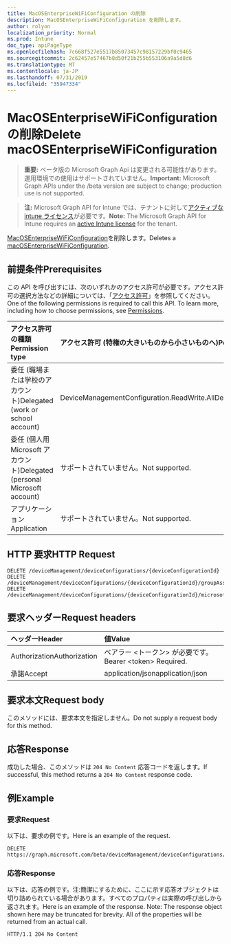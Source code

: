 ```yaml
---
title: MacOSEnterpriseWiFiConfiguration の削除
description: MacOSEnterpriseWiFiConfiguration を削除します。
author: rolyon
localization_priority: Normal
ms.prod: Intune
doc_type: apiPageType
ms.openlocfilehash: 7c668f527e5517b85073457c98157229bf0c9465
ms.sourcegitcommit: 2c62457e57467b8d50f21b255b553106a9a5d8d6
ms.translationtype: MT
ms.contentlocale: ja-JP
ms.lasthandoff: 07/31/2019
ms.locfileid: "35947334"
---
```

# <a name="delete-macosenterprisewificonfiguration"></a><span data-ttu-id="eb30e-103">MacOSEnterpriseWiFiConfiguration の削除</span><span class="sxs-lookup"><span data-stu-id="eb30e-103">Delete macOSEnterpriseWiFiConfiguration</span></span>

> <span data-ttu-id="eb30e-104">**重要:** ベータ版の Microsoft Graph Api は変更される可能性があります。運用環境での使用はサポートされていません。</span><span class="sxs-lookup"><span data-stu-id="eb30e-104">**Important:** Microsoft Graph APIs under the /beta version are subject to change; production use is not supported.</span></span>

> <span data-ttu-id="eb30e-105">**注:** Microsoft Graph API for Intune では、テナントに対して[アクティブな intune ライセンス](https://go.microsoft.com/fwlink/?linkid=839381)が必要です。</span><span class="sxs-lookup"><span data-stu-id="eb30e-105">**Note:** The Microsoft Graph API for Intune requires an [active Intune license](https://go.microsoft.com/fwlink/?linkid=839381) for the tenant.</span></span>

<span data-ttu-id="eb30e-106">[MacOSEnterpriseWiFiConfiguration](../resources/intune-deviceconfig-macosenterprisewificonfiguration.md)を削除します。</span><span class="sxs-lookup"><span data-stu-id="eb30e-106">Deletes a [macOSEnterpriseWiFiConfiguration](../resources/intune-deviceconfig-macosenterprisewificonfiguration.md).</span></span>

## <a name="prerequisites"></a><span data-ttu-id="eb30e-107">前提条件</span><span class="sxs-lookup"><span data-stu-id="eb30e-107">Prerequisites</span></span>
<span data-ttu-id="eb30e-p101">この API を呼び出すには、次のいずれかのアクセス許可が必要です。アクセス許可の選択方法などの詳細については、「[アクセス許可](/graph/permissions-reference)」を参照してください。</span><span class="sxs-lookup"><span data-stu-id="eb30e-p101">One of the following permissions is required to call this API. To learn more, including how to choose permissions, see [Permissions](/graph/permissions-reference).</span></span>

|<span data-ttu-id="eb30e-110">アクセス許可の種類</span><span class="sxs-lookup"><span data-stu-id="eb30e-110">Permission type</span></span>|<span data-ttu-id="eb30e-111">アクセス許可 (特権の大きいものから小さいものへ)</span><span class="sxs-lookup"><span data-stu-id="eb30e-111">Permissions (from most to least privileged)</span></span>|
|:---|:---|
|<span data-ttu-id="eb30e-112">委任 (職場または学校のアカウント)</span><span class="sxs-lookup"><span data-stu-id="eb30e-112">Delegated (work or school account)</span></span>|<span data-ttu-id="eb30e-113">DeviceManagementConfiguration.ReadWrite.All</span><span class="sxs-lookup"><span data-stu-id="eb30e-113">DeviceManagementConfiguration.ReadWrite.All</span></span>|
|<span data-ttu-id="eb30e-114">委任 (個人用 Microsoft アカウント)</span><span class="sxs-lookup"><span data-stu-id="eb30e-114">Delegated (personal Microsoft account)</span></span>|<span data-ttu-id="eb30e-115">サポートされていません。</span><span class="sxs-lookup"><span data-stu-id="eb30e-115">Not supported.</span></span>|
|<span data-ttu-id="eb30e-116">アプリケーション</span><span class="sxs-lookup"><span data-stu-id="eb30e-116">Application</span></span>|<span data-ttu-id="eb30e-117">サポートされていません。</span><span class="sxs-lookup"><span data-stu-id="eb30e-117">Not supported.</span></span>|

## <a name="http-request"></a><span data-ttu-id="eb30e-118">HTTP 要求</span><span class="sxs-lookup"><span data-stu-id="eb30e-118">HTTP Request</span></span>
<!-- {
  "blockType": "ignored"
}
-->
``` http
DELETE /deviceManagement/deviceConfigurations/{deviceConfigurationId}
DELETE /deviceManagement/deviceConfigurations/{deviceConfigurationId}/groupAssignments/{deviceConfigurationGroupAssignmentId}/deviceConfiguration
DELETE /deviceManagement/deviceConfigurations/{deviceConfigurationId}/microsoft.graph.windowsDomainJoinConfiguration/networkAccessConfigurations/{deviceConfigurationId}
```

## <a name="request-headers"></a><span data-ttu-id="eb30e-119">要求ヘッダー</span><span class="sxs-lookup"><span data-stu-id="eb30e-119">Request headers</span></span>
|<span data-ttu-id="eb30e-120">ヘッダー</span><span class="sxs-lookup"><span data-stu-id="eb30e-120">Header</span></span>|<span data-ttu-id="eb30e-121">値</span><span class="sxs-lookup"><span data-stu-id="eb30e-121">Value</span></span>|
|:---|:---|
|<span data-ttu-id="eb30e-122">Authorization</span><span class="sxs-lookup"><span data-stu-id="eb30e-122">Authorization</span></span>|<span data-ttu-id="eb30e-123">ベアラー &lt;トークン&gt; が必要です。</span><span class="sxs-lookup"><span data-stu-id="eb30e-123">Bearer &lt;token&gt; Required.</span></span>|
|<span data-ttu-id="eb30e-124">承諾</span><span class="sxs-lookup"><span data-stu-id="eb30e-124">Accept</span></span>|<span data-ttu-id="eb30e-125">application/json</span><span class="sxs-lookup"><span data-stu-id="eb30e-125">application/json</span></span>|

## <a name="request-body"></a><span data-ttu-id="eb30e-126">要求本文</span><span class="sxs-lookup"><span data-stu-id="eb30e-126">Request body</span></span>
<span data-ttu-id="eb30e-127">このメソッドには、要求本文を指定しません。</span><span class="sxs-lookup"><span data-stu-id="eb30e-127">Do not supply a request body for this method.</span></span>

## <a name="response"></a><span data-ttu-id="eb30e-128">応答</span><span class="sxs-lookup"><span data-stu-id="eb30e-128">Response</span></span>
<span data-ttu-id="eb30e-129">成功した場合、このメソッドは `204 No Content` 応答コードを返します。</span><span class="sxs-lookup"><span data-stu-id="eb30e-129">If successful, this method returns a `204 No Content` response code.</span></span>

## <a name="example"></a><span data-ttu-id="eb30e-130">例</span><span class="sxs-lookup"><span data-stu-id="eb30e-130">Example</span></span>

### <a name="request"></a><span data-ttu-id="eb30e-131">要求</span><span class="sxs-lookup"><span data-stu-id="eb30e-131">Request</span></span>
<span data-ttu-id="eb30e-132">以下は、要求の例です。</span><span class="sxs-lookup"><span data-stu-id="eb30e-132">Here is an example of the request.</span></span>
``` http
DELETE https://graph.microsoft.com/beta/deviceManagement/deviceConfigurations/{deviceConfigurationId}
```

### <a name="response"></a><span data-ttu-id="eb30e-133">応答</span><span class="sxs-lookup"><span data-stu-id="eb30e-133">Response</span></span>
<span data-ttu-id="eb30e-p102">以下は、応答の例です。注:簡潔にするために、ここに示す応答オブジェクトは切り詰められている場合があります。すべてのプロパティは実際の呼び出しから返されます。</span><span class="sxs-lookup"><span data-stu-id="eb30e-p102">Here is an example of the response. Note: The response object shown here may be truncated for brevity. All of the properties will be returned from an actual call.</span></span>
``` http
HTTP/1.1 204 No Content
```





